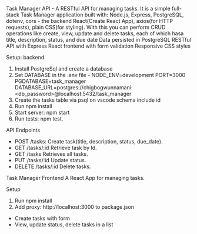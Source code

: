 Task Manager API - A RESTful API for managing tasks.
It is a simple full-stack Task Manager application built with:
Node.js, Express, PostgreSQL, dotenv, cors - the backend
React(Create React App), axios(for HTTP requests), plain CSS(for styling).
With this you can perform CRUD operations like create, view, update and delete tasks,
each of which hasa title, description, status, and due date
Data persisted in PostgreSQL
RESTful API with Express
React frontend with form validation
Responsive CSS styles

Setup: backend
1. Install PostgreSql and create a database
2. Set DATABASE in the .env file - 
NODE_ENV=development 
PORT=3000
PGDATABASE=task_manager
DATABASE_URL=postgres://chigbogwunnamani:<db_password>@localhost:5432/task_manager
3. Create the tasks table via psql on vscode schema include id
4. Run npm install
5. Start server: npm start
6. Run tests: npm test.

API Endpoints
- POST /tasks: Create task(title, description, status, due_date).
- GET /tasks/:id Retrieve task by Id.
- GET /tasks Retrieves all tasks.
- PUT /tasks/:id Update status.
- DELETE /tasks/:id Delete tasks.

Task Manager Frontend
A React App for managing tasks.

Setup
1. Run npm install
2. Add proxy: http://localhost:3000 to package.json

- Create tasks with form
- View, update status, delete tasks in a list